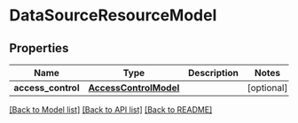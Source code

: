 # DataSourceResourceModel

## Properties
Name | Type | Description | Notes
------------ | ------------- | ------------- | -------------
**access_control** | [**AccessControlModel**](AccessControlModel.md) |  | [optional] 

[[Back to Model list]](../README.md#documentation-for-models) [[Back to API list]](../README.md#documentation-for-api-endpoints) [[Back to README]](../README.md)



